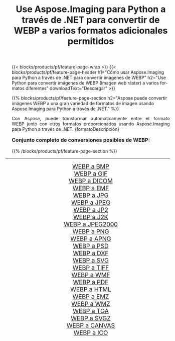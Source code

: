 ﻿---
title: Use Aspose.Imaging para Python a través de .NET para convertir de WEBP a varios formatos adicionales permitidos 
weight: 3920
url: /es/python-net/conversion/from/webp/ 
lang: es
langdirlevel: 2
locales: zh-hans,ja,it,ru,de,es,fr,nl,id,lt,pl,pt,vi,tr,ko,zh-hant,ar,hi,th,sv,cs,uk,he
description: Puede transformar rápidamente de WEBP(Imagen web ráster) a varios formatos usando Aspose.Imaging para Python a través de .NET.
---

{{< blocks/products/pf/feature-page-wrap >}}
{{< blocks/products/pf/feature-page-header h1="Cómo usar Aspose.Imaging para Python a través de .NET para convertir imágenes de WEBP" h2="Use Python para convertir imágenes de WEBP (Imagen web ráster) a varios formatos diferentes" downloadText="Descargar" >}}


{{% blocks/products/pf/feature-page-section  h2="Aspose puede convertir imágenes WEBP a una gran variedad de formatos de imagen usando Aspose.Imaging para Python a través de .NET." %}}
<p align=justify>Con Aspose, puede transformar automáticamente entre el formato WEBP junto con otros formatos proporcionados usando Aspose.Imaging para Python a través de .NET. {formatoDescripción}</p>
<h3 style="margin-top:16px;">
Conjunto completo de conversiones posibles de WEBP:
</h3>
{{% /blocks/products/pf/feature-page-section %}}
<div class="container-fluid productfamilypage bg-gray">
    <div class="convertypes bg-gray agp-content section">
        <div class="container">
		<hr style="margin-left:-20px;"/>
		<div class="row other-converters" style="gap: 10px;font-size: 19px;text-align:center;">
		    <div class='col-md-3 other-converter remove-lp remove-rp'><a href="/imaging/es/python-net/conversion/webp-to-bmp/" style="padding:15px;">WEBP a BMP</a></div><div class='col-md-3 other-converter remove-lp remove-rp'><a href="/imaging/es/python-net/conversion/webp-to-gif/" style="padding:15px;">WEBP a GIF</a></div><div class='col-md-3 other-converter remove-lp remove-rp'><a href="/imaging/es/python-net/conversion/webp-to-dicom/" style="padding:15px;">WEBP a DICOM</a></div><div class='col-md-3 other-converter remove-lp remove-rp'><a href="/imaging/es/python-net/conversion/webp-to-emf/" style="padding:15px;">WEBP a EMF</a></div><div class='col-md-3 other-converter remove-lp remove-rp'><a href="/imaging/es/python-net/conversion/webp-to-jpg/" style="padding:15px;">WEBP a JPG</a></div><div class='col-md-3 other-converter remove-lp remove-rp'><a href="/imaging/es/python-net/conversion/webp-to-jpeg/" style="padding:15px;">WEBP a JPEG</a></div><div class='col-md-3 other-converter remove-lp remove-rp'><a href="/imaging/es/python-net/conversion/webp-to-jp2/" style="padding:15px;">WEBP a JP2</a></div><div class='col-md-3 other-converter remove-lp remove-rp'><a href="/imaging/es/python-net/conversion/webp-to-j2k/" style="padding:15px;">WEBP a J2K</a></div><div class='col-md-3 other-converter remove-lp remove-rp'><a href="/imaging/es/python-net/conversion/webp-to-jpeg2000/" style="padding:15px;">WEBP a JPEG2000</a></div><div class='col-md-3 other-converter remove-lp remove-rp'><a href="/imaging/es/python-net/conversion/webp-to-png/" style="padding:15px;">WEBP a PNG</a></div><div class='col-md-3 other-converter remove-lp remove-rp'><a href="/imaging/es/python-net/conversion/webp-to-apng/" style="padding:15px;">WEBP a APNG</a></div><div class='col-md-3 other-converter remove-lp remove-rp'><a href="/imaging/es/python-net/conversion/webp-to-psd/" style="padding:15px;">WEBP a PSD</a></div><div class='col-md-3 other-converter remove-lp remove-rp'><a href="/imaging/es/python-net/conversion/webp-to-dxf/" style="padding:15px;">WEBP a DXF</a></div><div class='col-md-3 other-converter remove-lp remove-rp'><a href="/imaging/es/python-net/conversion/webp-to-svg/" style="padding:15px;">WEBP a SVG</a></div><div class='col-md-3 other-converter remove-lp remove-rp'><a href="/imaging/es/python-net/conversion/webp-to-tiff/" style="padding:15px;">WEBP a TIFF</a></div><div class='col-md-3 other-converter remove-lp remove-rp'><a href="/imaging/es/python-net/conversion/webp-to-wmf/" style="padding:15px;">WEBP a WMF</a></div><div class='col-md-3 other-converter remove-lp remove-rp'><a href="/imaging/es/python-net/conversion/webp-to-pdf/" style="padding:15px;">WEBP a PDF</a></div><div class='col-md-3 other-converter remove-lp remove-rp'><a href="/imaging/es/python-net/conversion/webp-to-html/" style="padding:15px;">WEBP a HTML</a></div><div class='col-md-3 other-converter remove-lp remove-rp'><a href="/imaging/es/python-net/conversion/webp-to-emz/" style="padding:15px;">WEBP a EMZ</a></div><div class='col-md-3 other-converter remove-lp remove-rp'><a href="/imaging/es/python-net/conversion/webp-to-wmz/" style="padding:15px;">WEBP a WMZ</a></div><div class='col-md-3 other-converter remove-lp remove-rp'><a href="/imaging/es/python-net/conversion/webp-to-tga/" style="padding:15px;">WEBP a TGA</a></div><div class='col-md-3 other-converter remove-lp remove-rp'><a href="/imaging/es/python-net/conversion/webp-to-svgz/" style="padding:15px;">WEBP a SVGZ</a></div><div class='col-md-3 other-converter remove-lp remove-rp'><a href="/imaging/es/python-net/conversion/webp-to-canvas/" style="padding:15px;">WEBP a CANVAS</a></div><div class='col-md-3 other-converter remove-lp remove-rp'><a href="/imaging/es/python-net/conversion/webp-to-ico/" style="padding:15px;">WEBP a ICO</a></div>
                </div>
        </div>
    </div>
</div>
<br/>

